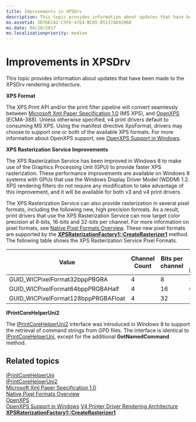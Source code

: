 ```yaml
---
title: Improvements in XPSDrv
description: This topic provides information about updates that have been made to the XPSDrv rendering architecture.
ms.assetid: 5D76ECA2-C5F6-47E4-BC05-B5137AD4196B
ms.date: 04/20/2017
ms.localizationpriority: medium
---
```


# Improvements in XPSDrv


This topic provides information about updates that have been made to the XPSDrv rendering architecture.

**XPS Format**

The XPS Print API and/or the print filter pipeline will convert seamlessly between [Microsoft Xml Paper Specification 1.0](https://msdn.microsoft.com/windows/hardware/gg463375) (MS XPS), and [OpenXPS](http://www.ecma-international.org/publications/standards/Ecma-388.htm) (ECMA-388). Unless otherwise specified, v4 print drivers default to consuming MS XPS. Using the manifest directive XpsFormat, drivers may choose to support one or both of the available XPS formats. For more information about OpenXPS support, see [OpenXPS Support in Windows](https://msdn.microsoft.com/library/windows/hardware/dn567559(v=vs.85).aspx).

**XPS Rasterization Service Improvements**

The XPS Rasterization Service has been improved in Windows 8 to make use of the Graphics Processing Unit (GPU) to provide faster XPS rasterization. These performance improvements are available on Windows 8 systems with GPUs that use the Windows Display Driver Model (WDDM) 1.2. XPS rendering filters do not require any modification to take advantage of this improvement, and it will be available for both v3 and v4 print drivers.

The XPS Rasterization Service can also provide rasterization in several pixel formats, including the following new, high precision formats. As a result, print drivers that use the XPS Rasterization Service can now target color precision at 8-bits, 16-bits and 32-bits per channel. For more information on pixel formats, see [Native Pixel Formats Overview](https://docs.microsoft.com/windows/desktop/wic/-wic-codec-native-pixel-formats). These new pixel formats are supported by the [**XPSRaterizationFactory1::CreateRasterizer1**](https://docs.microsoft.com/previous-versions/windows/hardware/drivers/hh802468(v=vs.85)) method. The following table shows the XPS Rasterization Service Pixel Formats.

| Value                                | Channel Count | Bits per channel | Bits per pixel | Storage type |
|--------------------------------------|---------------|------------------|----------------|--------------|
| GUID\_WICPixelFormat32bppPBGRA       | 4             | 8                | 32             | UINT         |
| GUID\_WICPixelFormat64bppPRGBAHalf   | 4             | 16               | 64             | Float        |
| GUID\_WICPixelFormat128bppPRGBAFloat | 4             | 32               | 128            | Float        |

 

**IPrintCoreHelperUni2**

The [IPrintCoreHelperUni2](https://docs.microsoft.com/windows-hardware/drivers/ddi/content/prcomoem/nn-prcomoem-iprintcorehelperuni2) interface was introduced in Windows 8 to support the retrieval of command strings from GPD files. The interface is identical to [IPrintCoreHelperUni](https://docs.microsoft.com/windows-hardware/drivers/ddi/content/prcomoem/nn-prcomoem-iprintcorehelperuni), except for the additional **GetNamedCommand** method.

## Related topics
[IPrintCoreHelperUni](https://docs.microsoft.com/windows-hardware/drivers/ddi/content/prcomoem/nn-prcomoem-iprintcorehelperuni)  
[IPrintCoreHelperUni2](https://docs.microsoft.com/windows-hardware/drivers/ddi/content/prcomoem/nn-prcomoem-iprintcorehelperuni2)  
[Microsoft Xml Paper Specification 1.0](https://msdn.microsoft.com/windows/hardware/gg463375)  
[Native Pixel Formats Overview](https://docs.microsoft.com/windows/desktop/wic/-wic-codec-native-pixel-formats)  
[OpenXPS](http://www.ecma-international.org/publications/standards/Ecma-388.htm)  
[OpenXPS Support in Windows](https://msdn.microsoft.com/library/windows/hardware/dn567559(v=vs.85).aspx)  
[V4 Printer Driver Rendering Architecture](v4-driver-rendering-architecture.md)  
[**XPSRaterizationFactory1::CreateRasterizer1**](https://docs.microsoft.com/previous-versions/windows/hardware/drivers/hh802468(v=vs.85))  



